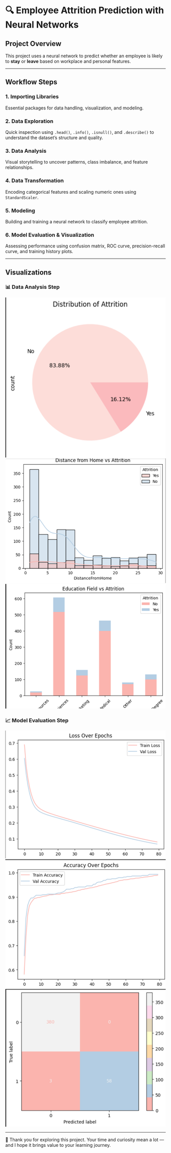 # 🔍 Employee Attrition Prediction with Neural Networks  
## Project Overview

This project uses a neural network to predict whether an employee is likely to **stay** or **leave** based on workplace and personal features.

---

## Workflow Steps

### 1. Importing Libraries  
Essential packages for data handling, visualization, and modeling.

### 2. Data Exploration  
Quick inspection using `.head()`, `.info()`, `.isnull()`, and `.describe()` to understand the dataset’s structure and quality.

### 3. Data Analysis  
Visual storytelling to uncover patterns, class imbalance, and feature relationships.

### 4. Data Transformation  
Encoding categorical features and scaling numeric ones using `StandardScaler`.

### 5. Modeling  
Building and training a neural network to classify employee attrition.

### 6. Model Evaluation & Visualization  
Assessing performance using confusion matrix, ROC curve, precision-recall curve, and training history plots.

---

##  Visualizations

### 📊 Data Analysis Step  
![pie](https://github.com/Esraa-MOhamed7/Employee-Attrition-Prediction-with-NN/blob/main/Distribution%20of%20Attrition.png) 
![bar](https://github.com/Esraa-MOhamed7/Employee-Attrition-Prediction-with-NN/blob/main/Distance%20from%20Home%20vs%20Attrition.png) 
![hist](https://github.com/Esraa-MOhamed7/Employee-Attrition-Prediction-with-NN/blob/main/Education%20Field%20vs%20Attrition.png)

### 📈 Model Evaluation Step  
![loss](https://github.com/Esraa-MOhamed7/Employee-Attrition-Prediction-with-NN/blob/main/Loss%20Over%20Epochs.png) 
![acc](https://github.com/Esraa-MOhamed7/Employee-Attrition-Prediction-with-NN/blob/main/Accuracy%20Over%20Epochs.png) 
![martix](https://github.com/Esraa-MOhamed7/Employee-Attrition-Prediction-with-NN/blob/main/Confusion%20Matrix.png)

---
🙏 Thank you for exploring this project. Your time and curiosity mean a lot — and I hope it brings value to your learning journey.
